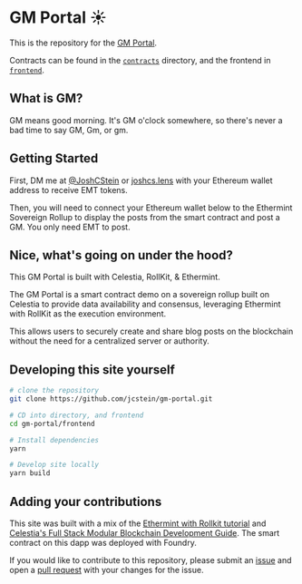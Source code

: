 # GM Portal ☀️

This is the repository for the [GM Portal](https://gmportal.xyz).

Contracts can be found in the [`contracts`](./contracts) directory, and the frontend in [`frontend`](./frontend).

## What is GM?

GM means good morning. It's GM o'clock somewhere, so there's never a bad time to say GM, Gm, or gm.

## Getting Started

First, DM me at [@JoshCStein](https://twitter.com/JoshCStein) or [joshcs.lens](https://www.lensfrens.xyz/joshcs.lens) with your Ethereum wallet address to receive EMT tokens.

Then, you will need to connect your Ethereum wallet below to the Ethermint Sovereign Rollup to display the posts from the smart contract and post a GM. You only need EMT to post.

## Nice, what's going on under the hood?

This GM Portal is built with Celestia, RollKit, & Ethermint.

The GM Portal is a smart contract demo on a sovereign rollup built on Celestia to provide data availability and consensus, leveraging Ethermint with RollKit as the execution environment.

This allows users to securely create and share blog posts on the blockchain without the need for a centralized server or authority.

## Developing this site yourself

```sh
# clone the repository
git clone https://github.com/jcstein/gm-portal.git

# CD into directory, and frontend
cd gm-portal/frontend

# Install dependencies
yarn

# Develop site locally
yarn build
```

## Adding your contributions

This site was built with a mix of the [Ethermint with Rollkit tutorial](https://rollkit.dev/docs/tutorials/ethermint)
and [Celestia's Full Stack Modular Blockchain Development Guide](https://docs.celestia.org/developers/full-stack-modular-development-guide/).
The smart contract on this dapp was deployed with Foundry.

If you would like to contribute to this repository, please submit an
[issue](https://github.com/jcstein/gm-portal/issues/new/choose) and
open a [pull request](https://github.com/jcstein/gm-portal/compare)
with your changes for the issue.
